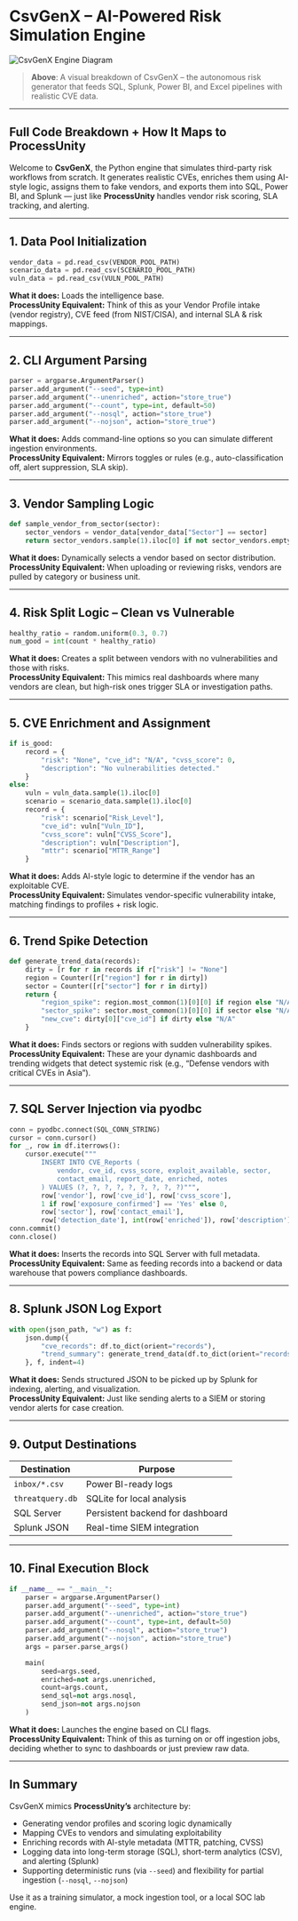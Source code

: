 # CsvGenX – AI-Powered Risk Simulation Engine  

![CsvGenX Engine Diagram](https://github.com/dylanleonard-1/Mission-statement-/blob/main/410AB3ED-0D78-45F4-B616-2F782C13C953.jpeg)

> **Above**: A visual breakdown of CsvGenX – the autonomous risk generator that feeds SQL, Splunk, Power BI, and Excel pipelines with realistic CVE data.

---

## Full Code Breakdown + How It Maps to ProcessUnity

Welcome to **CsvGenX**, the Python engine that simulates third-party risk workflows from scratch. It generates realistic CVEs, enriches them using AI-style logic, assigns them to fake vendors, and exports them into SQL, Power BI, and Splunk — just like **ProcessUnity** handles vendor risk scoring, SLA tracking, and alerting.

---

## 1. Data Pool Initialization

```python
vendor_data = pd.read_csv(VENDOR_POOL_PATH)
scenario_data = pd.read_csv(SCENARIO_POOL_PATH)
vuln_data = pd.read_csv(VULN_POOL_PATH)
```

**What it does:** Loads the intelligence base.  
**ProcessUnity Equivalent:** Think of this as your Vendor Profile intake (vendor registry), CVE feed (from NIST/CISA), and internal SLA & risk mappings.

---

## 2. CLI Argument Parsing

```python
parser = argparse.ArgumentParser()
parser.add_argument("--seed", type=int)
parser.add_argument("--unenriched", action="store_true")
parser.add_argument("--count", type=int, default=50)
parser.add_argument("--nosql", action="store_true")
parser.add_argument("--nojson", action="store_true")
```

**What it does:** Adds command-line options so you can simulate different ingestion environments.  
**ProcessUnity Equivalent:** Mirrors toggles or rules (e.g., auto-classification off, alert suppression, SLA skip).

---

## 3. Vendor Sampling Logic

```python
def sample_vendor_from_sector(sector):
    sector_vendors = vendor_data[vendor_data["Sector"] == sector]
    return sector_vendors.sample(1).iloc[0] if not sector_vendors.empty else vendor_data.sample(1).iloc[0]
```

**What it does:** Dynamically selects a vendor based on sector distribution.  
**ProcessUnity Equivalent:** When uploading or reviewing risks, vendors are pulled by category or business unit.

---

## 4. Risk Split Logic – Clean vs Vulnerable

```python
healthy_ratio = random.uniform(0.3, 0.7)
num_good = int(count * healthy_ratio)
```

**What it does:** Creates a split between vendors with no vulnerabilities and those with risks.  
**ProcessUnity Equivalent:** This mimics real dashboards where many vendors are clean, but high-risk ones trigger SLA or investigation paths.

---

## 5. CVE Enrichment and Assignment

```python
if is_good:
    record = {
        "risk": "None", "cve_id": "N/A", "cvss_score": 0,
        "description": "No vulnerabilities detected."
    }
else:
    vuln = vuln_data.sample(1).iloc[0]
    scenario = scenario_data.sample(1).iloc[0]
    record = {
        "risk": scenario["Risk_Level"],
        "cve_id": vuln["Vuln_ID"],
        "cvss_score": vuln["CVSS_Score"],
        "description": vuln["Description"],
        "mttr": scenario["MTTR_Range"]
    }
```

**What it does:** Adds AI-style logic to determine if the vendor has an exploitable CVE.  
**ProcessUnity Equivalent:** Simulates vendor-specific vulnerability intake, matching findings to profiles + risk logic.

---

## 6. Trend Spike Detection

```python
def generate_trend_data(records):
    dirty = [r for r in records if r["risk"] != "None"]
    region = Counter([r["region"] for r in dirty])
    sector = Counter([r["sector"] for r in dirty])
    return {
        "region_spike": region.most_common(1)[0][0] if region else "N/A",
        "sector_spike": sector.most_common(1)[0][0] if sector else "N/A",
        "new_cve": dirty[0]["cve_id"] if dirty else "N/A"
    }
```

**What it does:** Finds sectors or regions with sudden vulnerability spikes.  
**ProcessUnity Equivalent:** These are your dynamic dashboards and trending widgets that detect systemic risk (e.g., “Defense vendors with critical CVEs in Asia”).

---

## 7. SQL Server Injection via pyodbc

```python
conn = pyodbc.connect(SQL_CONN_STRING)
cursor = conn.cursor()
for _, row in df.iterrows():
    cursor.execute("""
        INSERT INTO CVE_Reports (
            vendor, cve_id, cvss_score, exploit_available, sector,
            contact_email, report_date, enriched, notes
        ) VALUES (?, ?, ?, ?, ?, ?, ?, ?, ?)""",
        row['vendor'], row['cve_id'], row['cvss_score'],
        1 if row['exposure_confirmed'] == 'Yes' else 0,
        row['sector'], row['contact_email'],
        row['detection_date'], int(row['enriched']), row['description'])
conn.commit()
conn.close()
```

**What it does:** Inserts the records into SQL Server with full metadata.  
**ProcessUnity Equivalent:** Same as feeding records into a backend or data warehouse that powers compliance dashboards.

---

## 8. Splunk JSON Log Export

```python
with open(json_path, "w") as f:
    json.dump({
        "cve_records": df.to_dict(orient="records"),
        "trend_summary": generate_trend_data(df.to_dict(orient="records"))
    }, f, indent=4)
```

**What it does:** Sends structured JSON to be picked up by Splunk for indexing, alerting, and visualization.  
**ProcessUnity Equivalent:** Just like sending alerts to a SIEM or storing vendor alerts for case creation.

---

## 9. Output Destinations

| Destination      | Purpose                         |
|------------------|----------------------------------|
| `inbox/*.csv`    | Power BI-ready logs              |
| `threatquery.db` | SQLite for local analysis        |
| SQL Server       | Persistent backend for dashboard |
| Splunk JSON      | Real-time SIEM integration       |

---

## 10. Final Execution Block

```python
if __name__ == "__main__":
    parser = argparse.ArgumentParser()
    parser.add_argument("--seed", type=int)
    parser.add_argument("--unenriched", action="store_true")
    parser.add_argument("--count", type=int, default=50)
    parser.add_argument("--nosql", action="store_true")
    parser.add_argument("--nojson", action="store_true")
    args = parser.parse_args()

    main(
        seed=args.seed,
        enriched=not args.unenriched,
        count=args.count,
        send_sql=not args.nosql,
        send_json=not args.nojson
    )
```

**What it does:** Launches the engine based on CLI flags.  
**ProcessUnity Equivalent:** Think of this as turning on or off ingestion jobs, deciding whether to sync to dashboards or just preview raw data.

---

## In Summary

CsvGenX mimics **ProcessUnity’s** architecture by:
- Generating vendor profiles and scoring logic dynamically
- Mapping CVEs to vendors and simulating exploitability
- Enriching records with AI-style metadata (MTTR, patching, CVSS)
- Logging data into long-term storage (SQL), short-term analytics (CSV), and alerting (Splunk)
- Supporting deterministic runs (via `--seed`) and flexibility for partial ingestion (`--nosql`, `--nojson`)

Use it as a training simulator, a mock ingestion tool, or a local SOC lab engine.
